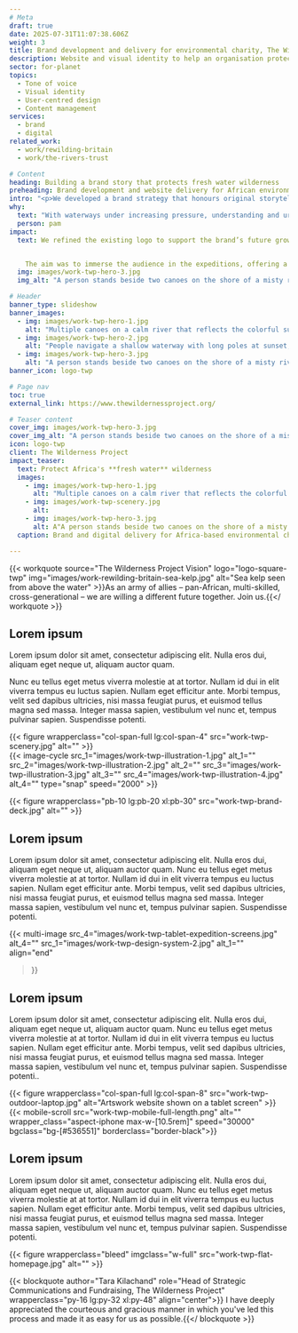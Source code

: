 ```yaml
---
# Meta
draft: true
date: 2025-07-31T11:07:38.606Z
weight: 3
title: Brand development and delivery for environmental charity, The Wilderness Project
description: Website and visual identity to help an organisation protecting Africa's fresh waters
sector: for-planet
topics:
  - Tone of voice
  - Visual identity
  - User-centred design
  - Content management
services:
  - brand
  - digital
related_work:
  - work/rewilding-britain
  - work/the-rivers-trust

# Content
heading: Building a brand story that protects fresh water wilderness
preheading: Brand development and website delivery for African environmental charity.
intro: "<p>We developed a brand strategy that honours original storytellers and their discoveries. Subtle brand refinements and a distinct visual language bring depth and motion, guiding the audience through an inspiring journey. Every design choice; from colour and typography to UX, works to inspire, engage, and communicate urgency with clarity and purpose.</p>"
why:
  text: "With waterways under increasing pressure, understanding and urgency around these fragile systems felt essential – a chance to contribute to meaningful change."
  person: pam
impact:
  text: We refined the existing logo to support the brand’s future growth and created an illustration style inspired by expedition scientists’ field sketches, capturing their observations, discoveries and processes using pen on paper. Expressive, hand-drawn graphic elements guide attention and build visual rhythm, reflecting the way people highlight important details in personal notes. The refreshed colour palette reflects the varied landscapes the brand moves through – they are cool, calm and professional. 


    The aim was to immerse the audience in the expeditions, offering a window into the daily experiences of scientists, local communities and the vast network of waterways, while bringing a sense of immediacy and momentum that reinforces the urgency of their mission.
  img: images/work-twp-hero-3.jpg
  img_alt: "A person stands beside two canoes on the shore of a misty river at sunrise, surrounded by reeds and trees."

# Header
banner_type: slideshow
banner_images:
  - img: images/work-twp-hero-1.jpg
    alt: "Multiple canoes on a calm river that reflects the colorful sunset sky."
  - img: images/work-twp-hero-2.jpg
    alt: "People navigate a shallow waterway with long poles at sunset, surrounded by tall grasses under a clear sky."
  - img: images/work-twp-hero-3.jpg
    alt: "A person stands beside two canoes on the shore of a misty river at sunrise, surrounded by reeds and trees."
banner_icon: logo-twp

# Page nav
toc: true
external_link: https://www.thewildernessproject.org/

# Teaser content
cover_img: images/work-twp-hero-3.jpg
cover_img_alt: "A person stands beside two canoes on the shore of a misty river at sunrise, surrounded by reeds and trees."
icon: logo-twp
client: The Wilderness Project
impact_teaser:
  text: Protect Africa's **fresh water** wilderness
  images:
    - img: images/work-twp-hero-1.jpg
      alt: "Multiple canoes on a calm river that reflects the colorful sunset sky."
    - img: images/work-twp-scenery.jpg
      alt: 
    - img: images/work-twp-hero-3.jpg
      alt: A"A person stands beside two canoes on the shore of a misty river at sunrise, surrounded by reeds and trees."
  caption: Brand and digital delivery for Africa-based environmental charity

---
```




{{< workquote source="The Wilderness Project Vision" logo="logo-square-twp" img="images/work-rewilding-britain-sea-kelp.jpg" alt="Sea kelp seen from above the water" >}}As an army of allies – pan-African, multi-skilled, cross-generational – we are willing a different future together. Join us.{{</ workquote >}}

<!-- Text left -->
<div class="w-full grid grid-cols-12 gap-x-2.5 gap-y-6 lg:gap-6 xl:gap-8">
  <div class="prose col-span-full lg:col-span-8">

  ## Lorem ipsum

  Lorem ipsum dolor sit amet, consectetur adipiscing elit. Nulla eros dui, aliquam eget neque ut, aliquam auctor quam.

  Nunc eu tellus eget metus viverra molestie at at tortor. Nullam id dui in elit viverra tempus eu luctus sapien. Nullam eget efficitur ante. Morbi tempus, velit sed dapibus ultricies, nisi massa feugiat purus, et euismod tellus magna sed massa. Integer massa sapien, vestibulum vel nunc et, tempus pulvinar sapien. Suspendisse potenti.   
  </div>
</div>


<div class="w-full grid grid-cols-12 gap-x-2.5 gap-y-6 lg:gap-6 xl:gap-8 section">
  {{< figure wrapperclass="col-span-full lg:col-span-4" src="work-twp-scenery.jpg" alt="" >}}
  <div class="col-span-full lg:col-span-4">
  {{< image-cycle
  src_1="images/work-twp-illustration-1.jpg"
  alt_1=""
  src_2="images/work-twp-illustration-2.jpg"
  alt_2=""
  src_3="images/work-twp-illustration-3.jpg"
  alt_3=""
  src_4="images/work-twp-illustration-4.jpg"
  alt_4=""
  type="snap"
  speed="2000" >}}
  </div>
</div>

{{< figure wrapperclass="pb-10 lg:pb-20 xl:pb-30" src="work-twp-brand-deck.jpg" alt="" >}}


<!-- Text right -->
<div class="w-full grid grid-cols-12 gap-x-2.5 gap-y-6 lg:gap-6 xl:gap-8 section">
  <div class="prose col-span-full lg:col-span-8 lg:col-start-5">

  ## Lorem ipsum

  Lorem ipsum dolor sit amet, consectetur adipiscing elit. Nulla eros dui, aliquam eget neque ut, aliquam auctor quam. Nunc eu tellus eget metus viverra molestie at at tortor. Nullam id dui in elit viverra tempus eu luctus sapien. Nullam eget efficitur ante. Morbi tempus, velit sed dapibus ultricies, nisi massa feugiat purus, et euismod tellus magna sed massa. Integer massa sapien, vestibulum vel nunc et, tempus pulvinar sapien. Suspendisse potenti.

   
  </div>
</div>

{{< multi-image
  src_4="images/work-twp-tablet-expedition-screens.jpg" alt_4=""
  src_1="images/work-twp-design-system-2.jpg" alt_1=""
  align="end"
  >}}




<!-- Text left -->
<div class="w-full grid grid-cols-12 gap-x-2.5 gap-y-6 lg:gap-6 xl:gap-8 section">
  <div class="prose col-span-full lg:col-span-8">

  ## Lorem ipsum

  Lorem ipsum dolor sit amet, consectetur adipiscing elit. Nulla eros dui, aliquam eget neque ut, aliquam auctor quam. Nunc eu tellus eget metus viverra molestie at at tortor. Nullam id dui in elit viverra tempus eu luctus sapien. Nullam eget efficitur ante. Morbi tempus, velit sed dapibus ultricies, nisi massa feugiat purus, et euismod tellus magna sed massa. Integer massa sapien, vestibulum vel nunc et, tempus pulvinar sapien. Suspendisse potenti..
   
  </div>
</div>

<div class="w-full grid grid-cols-12 gap-x-2.5 gap-y-6 lg:gap-6 xl:gap-8">
  {{< figure wrapperclass="col-span-full lg:col-span-8" src="work-twp-outdoor-laptop.jpg" alt="Artswork website shown on a tablet screen" >}}
  <div class="col-span-full lg:col-span-4">
  {{< mobile-scroll src="work-twp-mobile-full-length.png" alt="" wrapper_class="aspect-iphone max-w-[10.5rem]" speed="30000" bgclass="bg-[#536551]" borderclass="border-black">}}
  </div>
</div>


<!-- Text right -->
<div class="w-full grid grid-cols-12 gap-x-2.5 gap-y-6 lg:gap-6 xl:gap-8 section">
  <div class="prose col-span-full lg:col-span-8 lg:col-start-5">

  ## Lorem ipsum

  Lorem ipsum dolor sit amet, consectetur adipiscing elit. Nulla eros dui, aliquam eget neque ut, aliquam auctor quam. Nunc eu tellus eget metus viverra molestie at at tortor. Nullam id dui in elit viverra tempus eu luctus sapien. Nullam eget efficitur ante. Morbi tempus, velit sed dapibus ultricies, nisi massa feugiat purus, et euismod tellus magna sed massa. Integer massa sapien, vestibulum vel nunc et, tempus pulvinar sapien. Suspendisse potenti.

   
  </div>
</div>

{{< figure wrapperclass="bleed" imgclass="w-full" src="work-twp-flat-homepage.jpg" alt="" >}}

{{< blockquote author="Tara Kilachand" role="Head of Strategic Communications and Fundraising, The Wilderness Project" wrapperclass="py-16 lg:py-32 xl:py-48" align="center">}} I have deeply appreciated the courteous and gracious manner in which you've led this process and made it as easy for us as possible.{{</ blockquote >}}




